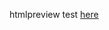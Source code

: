 
htmlpreview test [here](http://htmlpreview.github.io/?https://github.com/valentinitnelav/test/blob/master/Whittaker_biomes_examples.html)
